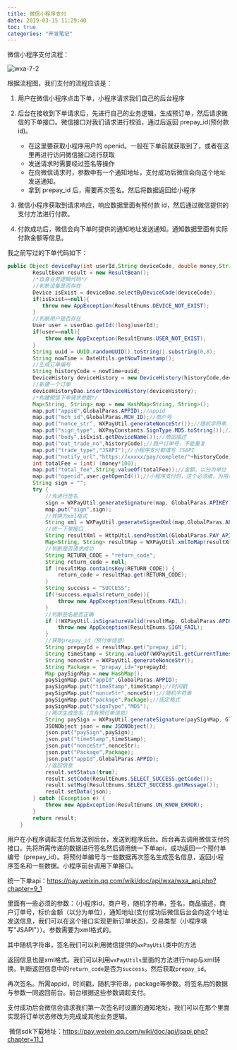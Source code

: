 ```yaml
---
title: 微信小程序支付
date: 2019-03-15 11:29:40
toc: true
categories: "开发笔记"
---
```


微信小程序支付流程：

![wxa-7-2](<https://pay.weixin.qq.com/wiki/doc/api/img/wxa-7-2.jpg>)

根据流程图，我们支付的流程应该是：

1. 用户在微信小程序点击下单，小程序请求我们自己的后台程序
2. 后台在接收到下单请求后，先进行自己的业务逻辑，生成预订单，然后请求微信的下单接口。微信接口对我们请求进行校验，通过后返回 prepay_id(预付款 id)。
    - 在这里要获取小程序用户的 openid。一般在下单前就获取到了，或者在这里再进行访问微信接口进行获取
    - 发送请求时需要经过签名等操作
    - 在向微信请求时，参数中有一个通知地址，支付成功后微信会向这个地址发送通知。
    - 拿到 prepay_id 后，需要再次签名。然后将数据返回给小程序

3. 微信小程序获取到请求响应，响应数据里面有预付款 id，然后通过微信提供的支付方法进行付款。
4. 付款成功后，微信会向下单时提供的通知地址发送通知。通知数据里面有实际付款金额等信息。

<!--more-->

我之前写过的下单代码如下：

```java
public Object devicePay(int userId,String deviceCode, double money,String time) {
        ResultBean result = new ResultBean();
    	/*自身业务逻辑代码*/
    	//判断设备是否存在
        Device isExist = deviceDao.selectByDeviceCode(deviceCode);
        if(isExist==null){
           throw new AppException(ResultEnums.DEVICE_NOT_EXIST);
        }
    	//判断用户是否存在
        User user = userDao.getId((long)userId);
        if(user==null){
            throw new AppException(ResultEnums.USER_NOT_EXIST);
        }
        String uuid = UUID.randomUUID().toString().substring(0,8);
        String nowTime = DateUtils.getNowTimestamp();
        //生成订单编号
        String historyCode = nowTime+uuid;
        DeviceHistory deviceHistory = new DeviceHistory(historyCode,deviceCode,userId,money,time,new DateUtils().getNowTime());
    	//新建一个订单    
    	deviceHistoryDao.insertDeviceHistory(deviceHistory);
        /*构建微信下单请求参数*/
    	Map<String, String> map = new HashMap<String, String>();
        map.put("appid",GlobalParas.APPID);//appid
        map.put("mch_id",GlobalParas.MCH_ID);//商户号
        map.put("nonce_str", WXPayUtil.generateNonceStr());//随机字符串
        map.put("sign_type", WXPayConstants.SignType.MD5.toString());//签名类型
        map.put("body",isExist.getDeviceName());//商品描述
        map.put("out_trade_no",historyCode);//商户订单号，不能重复
        map.put("trade_type","JSAPI");//小程序支付都填写 JSAPI
        map.put("notify_url","https://xxxxx/pay/complete/"+historyCode);//通知地址，不能传递参数
        int totalFee = (int) (money*100);
        map.put("total_fee",String.valueOf(totalFee));//金额，以分为单位
        map.put("openid",user.getOpenId());//小程序支付时，这个必须填，为用户唯一的编号 openid
        String sign = "";
        try {
            //先进行签名
            sign = WXPayUtil.generateSignature(map, GlobalParas.APIKEY);
            map.put("sign",sign);
            //转换为xml格式
            String xml = WXPayUtil.generateSignedXml(map,GlobalParas.APIKEY);
            //统一下单接口
            String resultXml = HttpUtil.sendPostXml(GlobalParas.PAY_API_URL,xml);
            Map<String, String> resultMap = WXPayUtil.xmlToMap(resultXml);
            //判断是否请求成功
            String RETURN_CODE = "return_code";
            String return_code = null;
            if (resultMap.containsKey(RETURN_CODE)) {
                return_code = resultMap.get(RETURN_CODE);
            }
            String success = "SUCCESS";
            if(!success.equals(return_code)){
                throw new AppException(ResultEnums.FAIL);
            }
            //判断签名是否正确
            if (!WXPayUtil.isSignatureValid(resultMap, GlobalParas.APIKEY, WXPayConstants.SignType.MD5)) {
                throw new AppException(ResultEnums.SIGN_FAIL);
            }
            //获取prepay_id（预付单信息）
            String prepayId = resultMap.get("prepay_id");
            String timeStamp = String.valueOf(WXPayUtil.getCurrentTimestamp());
            String nonceStr = WXPayUtil.generateNonceStr();
            String Package = "prepay_id="+prepayId;
            Map paySignMap = new HashMap();
            paySignMap.put("appId",GlobalParas.APPID);
            paySignMap.put("timeStamp",timeStamp);//时间戳
            paySignMap.put("nonceStr",nonceStr);//随机字符串
            paySignMap.put("package",Package);//固定格式
            paySignMap.put("signType","MD5");
            //再次生成签名（含有预付单信息）
            String paySign = WXPayUtil.generateSignature(paySignMap, GlobalParas.APIKEY);
            JSONObject json = new JSONObject();
            json.put("paySign",paySign);
            json.put("timeStamp",timeStamp);
            json.put("nonceStr",nonceStr);
            json.put("Package",Package);
            json.put("appId",GlobalParas.APPID);
			//返回信息
            result.setStatus(true);
            result.setCode(ResultEnums.SELECT_SUCCESS.getCode());
            result.setMsg(ResultEnums.SELECT_SUCCESS.getMessage());
            result.setData(json);
        } catch (Exception e) {
            throw new AppException(ResultEnums.UN_KNOW_ERROR);
        }
        return result;
    }
```





​	用户在小程序调起支付后发送到后台，发送到程序后台。后台再去调用微信支付的接口。先将所需传递的数据进行签名然后调用统一下单api，成功返回一个预付单编号（prepay_id）。将预付单编号与一些数据再次签名生成签名信息，返回小程序签名和一些数据。小程序前台调用下单接口。

统一下单api：https://pay.weixin.qq.com/wiki/doc/api/wxa/wxa_api.php?chapter=9_1	

​	里面有一些必须的参数：（小程序id，商户号，随机字符串，签名，商品描述，商户订单号，标价金额（以分为单位），通知地址(支付成功后微信后台会向这个地址发送信息，我们可以在这个接口实现更新订单状态)，交易类型（小程序填写"JSAPI"））。参数需要为xml格式的。

​	其中随机字符串，签名我们可以利用微信提供的`wxPayUtil`类中的方法

​	返回信息也是xml格式。我们可以利用`wxPayUtils`里面的方法进行map与xml转换。判断返回信息中的`return_code`是否为`success`。然后获取`prepay_id`。

​	再次签名。所需appid，时间戳，随机字符串，package等参数。将签名后的数据与参数一同返回前台。前台根据这些参数调起支付。

​	支付成功后会微信会请求我们第一次签名时设置的通知地址，我们可以在那个里面实现将订单状态修改为完成或其他业务逻辑。

​	微信sdk下载地址：https://pay.weixin.qq.com/wiki/doc/api/jsapi.php?chapter=11_1		